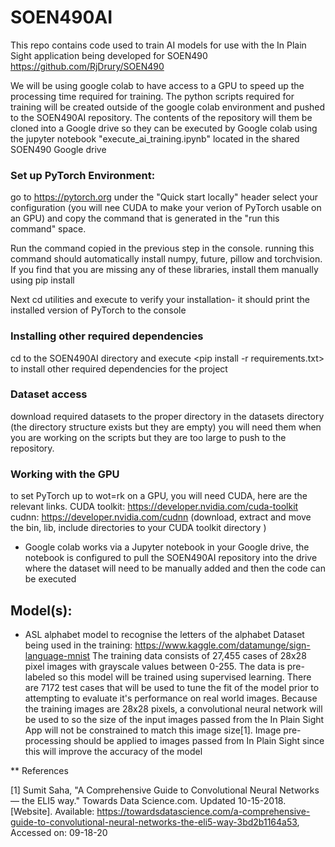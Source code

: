 # SOEN490AI

This repo contains code used to train AI models for use with the In Plain Sight application being developed for SOEN490
https://github.com/RjDrury/SOEN490

We will be using google colab to have access to a GPU to speed up the processing time required for training.
The python scripts required for training will be created outside of the google colab environment and pushed to the 
SOEN490AI repository.  The contents of the repository will them be cloned into a Google drive so they can be executed
by Google colab using the jupyter notebook "execute_ai_training.ipynb" located in the shared SOEN490 Google drive   


### Set up PyTorch Environment:

go to https://pytorch.org under the "Quick start locally" header select your configuration (you will nee CUDA to make 
your verion of PyTorch usable on an GPU) and copy the command that is generated in the "run this command" space.

Run the command copied in the previous step in the console. running this command should automatically install 
numpy, future, pillow and torchvision.
If you find that you are missing any of these libraries, install them manually using pip install

Next cd utilities and execute <python version.py> to verify your installation- it should print the installed version of 
PyTorch to the console

### Installing other required dependencies
cd to the SOEN490AI directory and execute <pip install -r requirements.txt> to install other required dependencies
for the project

### Dataset access 
download required datasets to the proper directory in the datasets directory (the directory structure exists but 
they are empty) you will need them when you are working on the scripts but they are too large to push to the 
repository.

### Working with the GPU
to set PyTorch up to wot=rk on a GPU, you will need CUDA, here are the relevant links.
CUDA toolkit: https://developer.nvidia.com/cuda-toolkit
cudnn: https://developer.nvidia.com/cudnn (download, extract and move the bin, lib, include directories to your CUDA 
toolkit directory )

* Google colab works via a Jupyter notebook in your Google drive, the notebook is configured to pull the SOEN490AI 
repository into the drive where the dataset will need to be manually added and then the code can be executed


## Model(s):

* ASL alphabet model to recognise the letters of the alphabet 
Dataset being used in the training: https://www.kaggle.com/datamunge/sign-language-mnist
The training data consists of 27,455 cases of 28x28 pixel images with grayscale values between 0-255.  The data is 
pre-labeled so this model will be trained using supervised learning.  There are 7172 test cases that will be used to 
tune the fit of the model prior to attempting to evaluate it's performance on real world images.
Because the training images are 28x28 pixels, a convolutional neural network will be used to so the size of the input 
images passed from the In Plain Sight App will not be constrained to match this image size\[1\].  Image pre-processing 
should be applied to images passed from In Plain Sight since this will improve the accuracy of the model

** References

\[1\] Sumit Saha, "A Comprehensive Guide to Convolutional Neural Networks — the ELI5 way." Towards Data Science.com. 
Updated 10-15-2018. \[Website\]. 
Available: https://towardsdatascience.com/a-comprehensive-guide-to-convolutional-neural-networks-the-eli5-way-3bd2b1164a53, 
Accessed on: 09-18-20